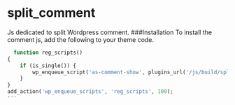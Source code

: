 # split_comment
Js dedicated to split Wordpress comment. 
###Installation
To install the comment js, add the following to your theme code.
```php 
  function reg_scripts()
{
    if (is_single()) {
        wp_enqueue_script('as-comment-show', plugins_url('/js/build/split-comment.min.js', __FILE__), array(), '1.0', true);
    }
}
add_action('wp_enqueue_scripts', 'reg_scripts', 100);
'''
